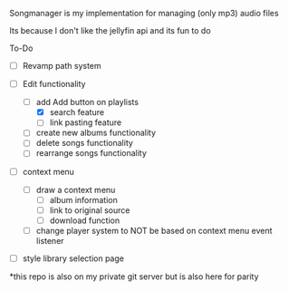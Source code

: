 Songmanager is my implementation for managing (only mp3) audio files

Its because I don't like the jellyfin api and its fun to do

To-Do
- [ ] Revamp path system
- [ ] Edit functionality
	- [ ] add Add button on playlists
		- [x] search feature
		- [ ] link pasting feature
	- [ ] create new albums functionality
	- [ ] delete songs functionality
	- [ ] rearrange songs functionality
- [ ] context menu
	- [ ] draw a context menu
		- [ ] album information
		- [ ] link to original source
		- [ ] download function
	- [ ] change player system to NOT be based on context menu event listener
- [ ] style library selection page


*this repo is also on my private git server but is also here for parity
